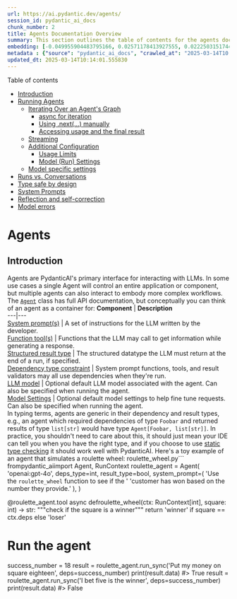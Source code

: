 ```yaml
---
url: https://ai.pydantic.dev/agents/
session_id: pydantic_ai_docs
chunk_number: 2
title: Agents Documentation Overview
summary: This section outlines the table of contents for the agents documentation, covering key topics such as introduction, running agents, streaming, and configuration options, including usage limits and model settings.
embedding: [-0.049955904483795166, 0.02571178413927555, 0.02225031517446041, -0.012696663849055767, 0.004690289031714201, 0.019107302650809288, 0.012302056886255741, -0.004039532970637083, 0.04037456214427948, 0.013845871202647686, 0.010993622243404388, -0.07476770877838135, 0.006161412689834833, -0.013278190977871418, 0.002947439905256033, -0.01891346089541912, -0.02838403731584549, 0.026971757411956787, 0.01077208761125803, 0.046162135899066925, 0.021945705637335777, -0.017695024609565735, 0.040513020008802414, 0.00881982035934925, -0.002099380362778902, -0.0013248767936602235, 0.002248223405331373, 0.03023938275873661, -0.003297048155218363, 0.0010869009420275688, 0.05854034423828125, -0.013631260022521019, -0.0332023985683918, 0.011464381590485573, -0.008376752026379108, -0.016753504052758217, 0.050122056156396866, 0.03719000890851021, 0.010716704651713371, 0.031042443588376045, -0.0019816902931779623, -0.03840844705700874, 0.03802076354622841, 0.018885768949985504, -0.043199118226766586, 0.02064419351518154, 0.008605209179222584, 0.006455637514591217, -0.020422659814357758, 0.006497174967080355, -0.05521733686327934, 0.03226087987422943, 0.002673983806744218, -0.004807978868484497, -0.017695024609565735, -0.006050645839422941, -0.02938093990087509, 0.024991797283291817, 0.03525158762931824, -0.044971391558647156, -0.013658951967954636, 0.007559845689684153, 0.012405901215970516, 0.029547089710831642, -0.03023938275873661, -0.02306722104549408, -0.07543230801820755, 0.02871633693575859, -0.03566696494817734, 0.005683730356395245, 0.03694078326225281, 0.008667515590786934, -0.012945889495313168, -0.004901438485831022, -0.03799306973814964, -0.02698560431599617, 0.060367997735738754, 0.06114336848258972, -0.002300145337358117, -0.0019903439097106457, -0.00037838169373571873, -0.006275641266256571, 0.027705589309334755, 0.005261430982500315, -0.019785750657320023, -0.05103588104248047, -0.02504718117415905, -0.015133537352085114, -0.022997992113232613, -0.057986509054899216, -0.026224080473184586, 0.0250887181609869, -0.015507375821471214, 0.018442701548337936, 0.061531051993370056, 0.026348693296313286, 0.009048276580870152, 0.0011440151138231158, 0.032399337738752365, 0.018151937052607536, 0.02381489798426628, -0.015230458229780197, -0.027179446071386337, -0.00624102633446455, 0.02744251675903797, 0.006524866912513971, 0.007462924811989069, -0.0019332298543304205, -0.08828127384185791, -0.0322054959833622, -0.07271851599216461, -0.013548185117542744, -0.030987059697508812, 0.03455929458141327, -0.04630059376358986, -0.009539805352687836, 0.022624153643846512, 0.020491890609264374, 0.018484238535165787, -0.045663684606552124, -0.02821788564324379, -0.000845896196551621, 0.00570449884980917, -0.001336991903372109, 0.02974093146622181, 0.015119691379368305, -0.020491890609264374, -0.04990052059292793, 0.03422699496150017, -0.003473582910373807, 0.009214427322149277, 0.004690289031714201, -0.013437418267130852, -0.0009510382660664618, -0.034420836716890335, -0.0019280376145616174, 0.0016087171388790011, -0.025642553344368935, -0.03334086015820503, 0.018885768949985504, 0.011305154301226139, -0.015327380038797855, -0.027497900649905205, 0.005950263235718012, -0.013935869559645653, 0.034670062363147736, -0.04846055060625076, 0.019799595698714256, -0.043392959982156754, 0.012558205053210258, 0.029685547575354576, -0.023704132065176964, -0.034836214035749435, 0.012592820450663567, -0.02796865999698639, -0.006351793650537729, -0.020616503432393074, 0.03516851365566254, 0.01755656488239765, -0.03904535621404648, 0.012682817876338959, 0.07476770877838135, -0.018235012888908386, -0.006358716636896133, -0.025407174602150917, 0.0015732371248304844, -0.03647002577781677, 0.009041354060173035, -0.02727636694908142, 0.0032105115242302418, 0.025061028078198433, -0.005742575041949749, -0.00631371745839715, -0.013208961114287376, 0.019218070432543755, -0.044556014239788055, -0.026334848254919052, -0.05759882554411888, -0.012281288392841816, -0.045248307287693024, -0.03151320293545723, -0.020422659814357758, -0.025531787425279617, -0.03608234226703644, -0.006767169572412968, 0.007566768676042557, 0.022153394296765327, -0.027013294398784637, -0.04164838045835495, 0.0040603019297122955, 0.03649771586060524, 0.046411361545324326, 0.04306066036224365, 0.0331193245947361, -0.00805137399584055, 0.0037003092002123594, 0.06225103884935379, -0.015465838834643364, 0.030433224514126778, -0.012966658920049667, 0.014205863699316978, 0.036802325397729874, 0.022194931283593178, -0.01110438909381628, 0.012558205053210258, -0.033922385424375534, 0.007282928563654423, 0.006282564252614975, -0.03339624032378197, -0.02429950423538685, 0.023205680772662163, -0.044556014239788055, 0.029879391193389893, -0.03840844705700874, -0.05903879553079605, 0.005341045092791319, -0.008411366492509842, 0.04114992916584015, -0.005372198298573494, 0.05289122834801674, -0.021987244486808777, 0.03555619716644287, -0.004787209909409285, -0.003219165140762925, -0.035611581057310104, 0.023801052942872047, 0.02443796396255493, -0.04516523331403732, 0.024950260296463966, 0.024617958813905716, -0.01783348247408867, -0.01013517752289772, -0.017944250255823135, -0.03242703154683113, 0.03242703154683113, -0.040346868336200714, 0.009775185026228428, 0.017930403351783752, -0.01939806528389454, -0.00732446601614356, 0.00261513888835907, -0.0021097646094858646, 0.009588265791535378, -0.0328700989484787, -0.005171433091163635, 0.039820726960897446, 0.003153397236019373, -0.021973397582769394, 0.0688970535993576, 0.016781195998191833, 0.02904863841831684, -0.02212570235133171, -0.00576680526137352, -0.020824190229177475, -0.026224080473184586, 0.0016286206664517522, -0.017238110303878784, -0.030848601832985878, -0.012267442420125008, -0.010273636318743229, 0.02043650671839714, 0.003683001734316349, -0.0637463927268982, -0.008314445614814758, -0.00035826192470267415, -0.033950075507164, 0.0071583157405257225, -0.022845687344670296, -0.021267257630825043, -0.028660953044891357, -0.0041156853549182415, 0.000663736485876143, -0.015438146889209747, 1.8051014194497839e-06, -0.03555619716644287, -0.029685547575354576, 0.021267257630825043, 0.01077208761125803, -0.010204407386481762, -0.014095096848905087, -0.011651300825178623, 0.01912114769220352, 0.04815594106912613, 0.0338670015335083, 0.003037438029423356, -0.016005827113986015, -0.028148656710982323, -0.032648563385009766, 0.01578429341316223, 0.0023451445158571005, 0.011305154301226139, 0.031291671097278595, 0.033507008105516434, -0.007518308237195015, 0.0027674436569213867, -0.013292036950588226, 0.02035343088209629, -0.006209873128682375, -0.025144102051854134, -0.01415048073977232, 0.0256287083029747, 0.020741116255521774, -0.017695024609565735, -0.01997959241271019, -0.006393331103026867, 0.034254685044288635, -0.0016043903306126595, -0.021516485139727592, 0.02825942449271679, -0.022956455126404762, 0.00430606584995985, 0.08457057923078537, -0.00933211762458086, -0.01293204352259636, -0.04153761267662048, -0.02957478165626526, 0.06335870921611786, -0.014032790437340736, 0.05269738659262657, -0.006611403543502092, -0.026057930663228035, -0.017805790528655052, 0.07066933065652847, -0.003267625579610467, -0.04065147787332535, -0.026916373521089554, 0.03558389097452164, 0.016338128596544266, -0.026127159595489502, -0.0014088173629716039, 0.04857131838798523, -0.00787137821316719, -0.013686643913388252, 0.05422043427824974, 0.0014590086648240685, -0.02863326296210289, -0.046079061925411224, 0.03815922141075134, -0.0061787199229002, 0.054774265736341476, -0.06236180663108826, 0.02767789736390114, -0.022845687344670296, -0.008854434825479984, -0.02932555601000786, 0.041094545274972916, 0.005545271560549736, 0.023039530962705612, 0.022485695779323578, 0.008729822002351284, -0.014953541569411755, -0.0167673509567976, 0.0022205316927284002, 0.02932555601000786, -0.028204040601849556, -0.007559845689684153, -0.04383602738380432, 0.026348693296313286, -0.03979303315281868, 0.013562031090259552, -0.08933356404304504, -0.0033645466901361942, -0.012945889495313168, 0.011609762907028198, -0.04519292339682579, 0.016504278406500816, 0.015770448371767998, -0.029602473601698875, 0.013354343362152576, 0.03209472820162773, 0.0495128370821476, 0.023745669052004814, -0.05186663568019867, -0.017847327515482903, 0.011422843672335148, 0.0010401711333543062, -0.039156123995780945, -0.012765893712639809, -0.005742575041949749, 0.008743667975068092, 0.00023256737040355802, 0.03624849021434784, 0.022264162078499794, -0.007393695414066315, 0.037383854389190674, 0.035943880677223206, -0.00832136906683445, -0.003070322098210454, -0.024534884840250015, 0.019467296078801155, 0.04145453870296478, -0.05239277705550194, -0.05577116832137108, -0.012696663849055767, 0.024645650759339333, 0.010972852818667889, -0.027691742405295372, 0.021654943004250526, 0.05574347823858261, -0.028245577588677406, -0.03148551285266876, -0.024894876405596733, -0.004122608341276646, 0.020491890609264374, -0.0012608396355062723, 0.01874730922281742, 0.056463465094566345, 0.01743195205926895, -0.0006464291363954544, 0.03702386096119881, 0.07166623324155807, 0.007580614648759365, 0.002353798132389784, -0.04001456871628761, -0.013333573937416077, -0.02233339101076126, -0.0166427381336689, -0.033507008105516434, 0.04103916138410568, 0.06252795457839966, -0.006230642087757587, -0.07487846910953522, 0.04441755637526512, -0.006362177897244692, -0.016836579889059067, 0.026888681575655937, 0.03101475164294243, -0.014005099423229694, -0.024271812289953232, -0.02076880633831024, 0.03292548283934593, 0.044223714619874954, 0.022624153643846512, 0.003745308145880699, 0.005008744075894356, -0.0168504249304533, 0.017155034467577934, 0.013195115141570568, 0.004686827305704355, -0.021488793194293976, 0.011305154301226139, -0.01095900684595108, 0.024008741602301598, 0.07249698042869568, -0.023454906418919563, 0.019536525011062622, -0.03184550255537033, -0.05865111202001572, 0.05726652592420578, -0.05632500350475311, -0.034254685044288635, -0.0004690288915298879, -0.01326434500515461, 0.01791655831038952, -0.036276184022426605, -0.052835844457149506, 0.09254580736160278, -0.012018216773867607, 0.057155758142471313, 0.010107486508786678, 0.037716154009103775, 0.012987427413463593, -0.04037456214427948, 0.019051918759942055, -0.003155127866193652, 0.00920750480145216, -0.02133648842573166, -0.03192858025431633, -0.013984329998493195, 0.030765525996685028, 0.006289487238973379, -0.01606121100485325, 0.0015862176660448313, 0.005458734929561615, -0.0036068495828658342, -0.017695024609565735, 0.0168919637799263, 0.002976862248033285, -0.00514027988538146, -0.03563927486538887, 0.026293309405446053, -0.0063760238699615, 0.01841500960290432, 0.006289487238973379, -0.01503661647439003, 0.023717977106571198, -0.012101291678845882, -0.023496443405747414, -0.04580214247107506, 0.02031189389526844, 0.0031118595506995916, 0.009408270008862019, 0.060700301080942154, -0.017473489046096802, 0.07177700102329254, 0.01478739082813263, 0.025808705016970634, -0.006067953072488308, -0.0321224220097065, -0.019370373338460922, 0.013859717175364494, -0.03489159420132637, -0.02175186388194561, 0.07360465079545975, 0.006331024691462517, -0.01997959241271019, 0.03198396414518356, 0.003324739867821336, -0.014136634767055511, 0.058928027749061584, -0.019065765663981438, 0.0011907449224963784, -0.022914918139576912, 0.018428854644298553, 0.005586809013038874, -0.011651300825178623, -0.010862085968255997, -0.0063033327460289, -0.0124820526689291, 0.0012106483336538076, 0.027788663282990456, -0.01599198207259178, -0.0081344498321414, -0.010751319117844105, 0.035860806703567505, -0.008231370709836483, 0.002660138066858053, -0.05662961304187775, -0.0007481097127310932, -0.007864454761147499, 0.0007308024214580655, 0.014468935318291187, 0.003918381407856941, 0.016088902950286865, -0.029796315357089043, 0.03198396414518356, 0.010176715441048145, 0.017944250255823135, -0.04796209931373596, -0.03599926456809044, -0.02727636694908142, 0.007220622152090073, -0.005282199941575527, 0.01948114112019539, -0.021765710785984993, 0.018927305936813354, 0.012128983624279499, -0.020630348473787308, 0.01668427512049675, 0.014939695596694946, 0.066737100481987, 0.021848784759640694, 0.017722714692354202, -0.009892875328660011, 0.03871305659413338, -0.029547089710831642, -0.0029387862887233496, -0.007705227471888065, 0.0024697573389858007, -0.009442884474992752, -0.02423027530312538, -0.00982364546507597, 0.005174894351512194, -0.006826014723628759, 0.004486062563955784, 0.027054833248257637, 0.019134994596242905, 0.0005845553823746741, 0.0010730550857260823, 0.0014148750342428684, -0.029685547575354576, 0.0029249403160065413, 0.012495898641645908, -0.015535067766904831, 0.011568225920200348, -0.01989651657640934, 0.01833193376660347, -0.019924208521842957, -0.03167935460805893, 0.03893459215760231, -0.004787209909409285, -0.036110032349824905, -0.013541262596845627, -0.014108942821621895, -0.0067152478732168674, -0.01293204352259636, -0.012620511464774609, 0.0033766617998480797, 0.00719985319301486, -0.008342137560248375, 0.008639823645353317, -0.009795954450964928, -0.020214973017573357, 0.004524138290435076, -0.05424812436103821, 0.011817451566457748, -0.012225904501974583, 0.03403315320611, -0.02904863841831684, 0.010765165090560913, 0.021101107820868492, -0.015327380038797855, -0.01408817432820797, 0.020076513290405273, 0.005701037589460611, -0.013035887852311134, -0.002649753587320447, 0.032316263765096664, -0.023634903132915497, -0.0017125612357631326, -0.008882126770913601, 0.005756421014666557, -0.003745308145880699, -0.043974488973617554, -0.04029148444533348, 0.018193475902080536, -0.03674694150686264, 0.007732919417321682, 0.0665709525346756, -0.020547272637486458, -0.03383931145071983, 0.041426848620176315, 0.014102020300924778, -0.007165238261222839, -0.006047184579074383, 0.001033248146995902, 0.0034233916085213423, -0.009470576420426369, -0.010432864539325237, 0.03641464188694954, -0.06092183291912079, 0.006753323599696159, 0.032731641083955765, 0.02904863841831684, -0.02290107123553753, 0.006711786147207022, -0.02748405560851097, -0.03489159420132637, 0.004825286101549864, -0.013444340787827969, 0.02241646498441696, 0.03048860840499401, 0.01013517752289772, -0.0014841043157503009, -0.010356712155044079, 0.0067602465860545635, -0.001548141473904252, 0.0009025777690112591, 0.03414391726255417, -0.028688644990324974, -0.01849808357656002, -0.027830202132463455, 0.012011293321847916, -0.012675895355641842, 0.011464381590485573, 0.0021149569656699896, 0.02212570235133171, -0.023094912990927696, 0.008189832791686058, 0.025974854826927185, -0.03973764926195145, 0.014773544855415821, -0.0016554469475522637, -0.02694406546652317, -0.004375295247882605, 0.045663684606552124, 0.009726724587380886, -0.006157951429486275, 0.011000544764101505, 0.002528602257370949, -0.0664047971367836, -0.00937365461140871, -0.016448894515633583, 0.020131897181272507, 0.007504462264478207, 0.020367277786135674, 0.01541045494377613, -0.010654398240149021, -0.04646674543619156, 0.036193106323480606, 0.0064210230484604836, -0.02125341258943081, -0.05302968621253967, 0.03766077011823654, 0.038740746676921844, -0.0009164236253127456, 0.003835306502878666, 0.004278374370187521, 0.03209472820162773, 0.035777732729911804, -0.0053514293394982815, 0.0009250773000530899, -0.016947345808148384, 0.020367277786135674, 0.015770448371767998, 0.009089814499020576, -0.010758242569863796, 0.013804334215819836, -0.008715976029634476, -0.0687309056520462, -0.01891346089541912, 0.009512113407254219, 0.01668427512049675, -0.003333393484354019, -0.02990708313882351, -0.042368367314338684, 0.018318088725209236, 0.012412823736667633, 0.010931315831840038, -0.01452431920915842, -0.00038725172635167837, 0.011935140937566757, -0.011076697148382664, 0.02150263823568821, -0.03782692179083824, 0.01376279629766941, -0.008494442328810692, -0.025601016357541084, 0.0019886132795363665, -0.013998175971210003, -0.04347603768110275, 0.009297502227127552, -0.049374379217624664, -0.021931860595941544, 0.0023070683237165213, -0.0319562703371048, -0.02949170581996441, 0.04715903848409653, -0.01779194548726082, 0.0033801232930272818, 0.011942064389586449, -0.042119141668081284, 0.02921478822827339, -0.025157948955893517, -0.004209144972264767, -0.01382510270923376, -0.04973436892032623, 0.016047364100813866, -0.0494297593832016, -0.012848968617618084, -0.013333573937416077, -0.02079649828374386, -0.02195955254137516, 0.013568953610956669, -0.004641828592866659, 0.012821276672184467, 0.01866423524916172, 0.03624849021434784, -0.024701034650206566, 0.014510473236441612, -0.01643504947423935, 0.011540533974766731, 0.0036345412954688072, -0.00017123448196798563, 0.01973036676645279, 0.007483693305402994, -0.013458186760544777, -0.05327891185879707, -0.008169064298272133, 0.011983601376414299, 0.016822732985019684, 0.001183822052553296, -0.01758425682783127, 0.03616541624069214, 0.012959735468029976, -0.008591363206505775, 0.028148656710982323, -0.020533427596092224, -0.017210418358445168, 0.01326434500515461, -0.012855892069637775, 0.0079890675842762, 0.006573327351361513, -0.021530330181121826, 0.02788558416068554, -0.042202215641736984, 0.017127342522144318, -0.01783348247408867, 0.03497467190027237, -0.014060482382774353, -0.008148295804858208, 0.006521405652165413, -0.004801055882126093, 0.0003489592345431447, 0.02418873831629753, -0.005001821089535952, 0.00807214342057705, -0.014635086059570312, -0.0162688996642828, -0.004856439307332039, -0.06302640587091446, -0.0032901251688599586, 0.0014252593973651528, -0.010619783774018288, 0.01172052975744009, 0.021198028698563576, 0.02821788564324379, -0.08994278311729431, -0.024894876405596733, 0.014482781291007996, -0.014745852909982204, 0.036608483642339706, -0.03176242858171463, 0.03790999576449394, 0.02821788564324379, -0.0037314624059945345, -0.015188921242952347, 0.0021357256919145584, 0.013977407477796078, -0.03685770928859711, -0.0035791578702628613, 0.045497532933950424, -0.04627290368080139, 0.012821276672184467, 0.001664100680500269, 0.04663289338350296, -0.0012331479229032993, -0.02788558416068554, 0.01038440316915512, -0.07266313582658768, 0.012163598090410233, -0.016365820541977882, 0.007836762815713882, -0.0036656945012509823, 0.04798978939652443, 0.06734631955623627, 0.0022880302276462317, -0.0322885736823082, -0.0043164505623281, 0.001412278856150806, 0.00135689543094486, -0.027871739119291306, 0.010308251716196537, 0.020976494997739792, 0.02727636694908142, 0.007545999716967344, 0.020533427596092224, 0.023870281875133514, -0.017944250255823135, 0.022319544106721878, 0.012212058529257774, 0.052088167518377304, -0.011983601376414299, -0.028827104717493057, 0.011872834526002407, -0.00015198007167782634, 0.01003133412450552, 0.015645835548639297, 0.02360721118748188, 0.017293494194746017, -0.002450719242915511, 0.010799779556691647, 0.0064210230484604836, -0.03752231225371361, 0.020547272637486458, -0.019633445888757706, 0.030211690813302994, -0.0039045356679707766, 0.01003133412450552, -0.010578245855867863, -0.010869009420275688, -0.016324281692504883, 0.0007680131820961833, -0.03785461187362671, -0.0010669974144548178, -0.0009640188072808087, -0.022471848875284195, -0.023787207901477814, 0.013354343362152576, -0.00129805039614439, 0.015008924528956413, 0.010536707937717438, 0.009768262505531311, 0.013631260022521019, 0.015147383324801922, 0.029685547575354576, -0.0245902668684721, 0.030627068132162094, -0.06668172031641006, -0.0030235922895371914, -0.0010964199900627136, -0.030267074704170227, 0.011706684716045856, 0.022541077807545662, -0.008245216682553291, -0.009622880257666111, 0.034946978092193604, 0.0016260244883596897, -0.016947345808148384, 0.009733648039400578, -0.008487518876791, -0.047851331532001495, 0.010661320760846138, -0.015631988644599915, 0.03383931145071983, 0.009179812856018543, 0.0004482600779738277, 0.0343654528260231, 0.012205136008560658, -0.006881398148834705, -0.009685186669230461, -0.028577879071235657, 0.031651660799980164, -0.01565968059003353, -0.02938093990087509, -0.006486790720373392, 0.02331644669175148, 0.02068573236465454, 0.004617597907781601, -0.04635597765445709, 0.035611581057310104, -0.016379665583372116, -0.0002844893897417933, 0.08667515218257904, 0.00048676892765797675, -0.03912843391299248, 0.012738201767206192, -0.005060666240751743, 0.004524138290435076, 0.0004551830352284014, 0.002037073951214552, -0.0039426120929419994, -0.0020751499105244875, -0.01019748393446207, -0.036110032349824905, -0.0071721612475812435, -0.004711057525128126, 0.0176396407186985, 0.019245760515332222, -0.03921150788664818, 0.004991436842828989, -0.06330332159996033, 0.012648203410208225, 0.03217780590057373, -0.05466350167989731, -0.017611948773264885, -0.024908723309636116, 0.012108214199543, -0.029879391193389893, -0.0024524498730897903, -0.028993254527449608, -0.04023610055446625, -0.0036656945012509823, -0.020754961296916008, -0.024008741602301598, -0.02327490970492363, 0.005064127501100302, 0.015576605685055256, -0.009442884474992752, 0.002800327492877841, 0.04488831385970116, -0.010779011063277721, 0.023136451840400696, 0.014358168467879295, -0.057488057762384415, -0.004098378121852875, 0.0031135904137045145, -0.007511385250836611, 0.0794752985239029, 0.006341408938169479, -0.0037280009128153324, -0.017861174419522285, -0.0037037706933915615, -0.0013992984313517809, -0.025974854826927185, -0.002926671179011464, -0.021821092814207077, -0.007276005577296019, -0.056380387395620346, 0.002064765663817525, -0.009934412315487862, 0.032316263765096664, 0.035528507083654404, 0.0481836311519146, -0.013617414981126785, -0.00943596102297306, 0.03638695180416107, 0.008951355703175068, 0.03998687490820885, -0.04297758638858795, 0.003617233829572797, 0.008930587209761143, 0.0163935124874115, 0.013603569008409977, 0.01241974625736475, -0.02615485154092312, 0.03065476007759571, 0.014427398331463337, 0.009567497298121452, -0.003914920147508383, 0.021184183657169342, -0.008480596356093884, 0.010972852818667889, 0.046494435518980026, 0.010370558127760887, -0.0036068495828658342, -0.012918198481202126, 0.0041468385607004166, 0.0017627525376155972, -0.0045829834416508675, -0.0031620508525520563, 0.007518308237195015, 0.04837747663259506, 0.020173434168100357, -0.009609035216271877, 0.0033749311696738005, -0.0032589719630777836, -0.009622880257666111, -0.001623428426682949, -0.0258779339492321, 0.0165181253105402, 0.04272836074233055, -0.01570121757686138, -0.04200837388634682, -0.014690469950437546, -0.014316631481051445, 0.005161048378795385, -0.005105664953589439, -0.03422699496150017, -0.014261247590184212, -0.016836579889059067, 0.038131531327962875, 0.010377480648458004, 0.027788663282990456, -0.0015749678714200854, -0.011194387450814247, -0.0017238110303878784, -0.02744251675903797, 0.009622880257666111, -0.012094369158148766, -0.01779194548726082, 0.030183998867869377, -0.043808337301015854, 0.02558717131614685, -0.010765165090560913, 0.012585896998643875, -0.008985970169305801, -0.020879574120044708, 0.009602111764252186, -0.020893419161438942, -0.016795042902231216, 0.04015302658081055, 0.032039348036050797, 0.030987059697508812, 0.033313166350126266, -0.02064419351518154, -0.02751174569129944, 0.004447986371815205, 0.0061510284431278706, 0.034254685044288635, -0.02183493971824646, 0.02166878804564476, -0.01853962242603302, 0.022914918139576912, 0.02904863841831684, 0.003418199485167861, 0.0006377754616551101, -0.0017618871061131358, 0.033950075507164, 0.0004270586068741977, -0.0018657312029972672, -0.04544214904308319, -0.02949170581996441, -0.00719985319301486, 0.01878884807229042, 0.020658040419220924, 0.0015697756316512823, -0.044057562947273254, -0.004520677030086517, 0.010785933583974838, 0.039820726960897446, -0.00478028692305088, 0.006462560500949621, -0.024271812289953232, -0.021073415875434875, 0.0027553283143788576, -0.009664418175816536, -0.02913171425461769, 0.0035185820888727903, -0.014953541569411755, -0.02377336099743843, 0.01895499788224697, -0.010841317474842072, -0.018858077004551888, -0.03406084328889847, 0.018484238535165787, -0.01964729093015194, 0.0322054959833622, 0.02335798554122448, -0.019134994596242905, 0.005316814407706261, 0.013375111855566502, 0.01491200365126133, 0.01570121757686138, -0.0019989977590739727, -0.0048114401288330555, 0.0018709233263507485, 0.02022881805896759, 0.021599559113383293, -0.022928763180971146, -0.0013317997800186276, -0.009228273294866085, -0.011422843672335148, -0.013707412406802177, -0.030543992295861244, 0.017861174419522285, -0.025490248575806618, -0.05770959332585335, -0.023828744888305664, 0.01775040663778782, -0.03724539279937744, 0.04206375777721405, 0.013672797940671444, -0.050232820212841034, -0.023177988827228546, -0.016075056046247482, -0.016711967065930367, -0.008065219968557358, 0.024396425113081932, -0.012842046096920967, 0.004859901033341885, -0.01165822334587574, -0.0025528324767947197, 0.0001909215934574604, 0.003013207809999585, -0.0053514293394982815, -0.027373287826776505, 0.035085439682006836, -0.0061198752373456955, -0.007428309880197048, 0.0014226633356884122, -0.046826738864183426, -0.008660592138767242, -0.016296591609716415, -0.01927345246076584, -0.00479067163541913, -0.025490248575806618, -0.013354343362152576, 0.00045994253014214337, 0.014856619760394096, 0.008473672904074192, 0.020201126113533974, 0.005863726604729891, 0.028107119724154472, -0.021738018840551376, 0.007511385250836611, 0.0250887181609869, 0.07205391675233841, 0.002395335817709565, -0.004261067137122154, 0.019799595698714256, 0.025504095479846, 0.012149752117693424, 0.02039496786892414, -0.014690469950437546, -0.013022041879594326, -0.01883038505911827, -0.01466277800500393, 0.04070686176419258, 0.015341226011514664, -0.005555655807256699, -0.00881289690732956, -0.008162140846252441, 0.006265257019549608, 3.888742867275141e-05, 0.03300855681300163, 0.010425941087305546, 0.05859572812914848, 0.0332854762673378, -0.04458370432257652, -0.02748405560851097, 0.0026393693406134844, -0.011014390736818314, 0.019467296078801155, -0.016462741419672966, 0.009103660471737385, 0.043199118226766586, 0.03580542281270027, -0.03685770928859711, -0.011312076821923256, 0.010785933583974838, -0.049208227545022964, 0.027387132868170738, 0.036359257996082306, -0.009034431539475918, 0.004351065028458834, 0.027954814955592155, 0.0046695200726389885, 0.010626706294715405, -0.04502677544951439, -0.01923191547393799, 0.0012781469849869609, 0.02619638852775097, 0.015327380038797855, -0.049789752811193466, 0.02517179399728775, 0.004382218234241009, -0.009387500584125519, -0.021267257630825043, 0.016947345808148384, 0.004922207444906235, -0.005341045092791319, -0.034919288009405136, -0.0023347600363194942, 0.04239605739712715, 0.010211329907178879, 0.02932555601000786, -0.025241022929549217, 0.03741154447197914, -0.009733648039400578, 0.023925665766000748, -0.022111857309937477, -0.02615485154092312, 0.001752368058077991, 0.0067048631608486176, 8.356199396075681e-05, 0.05388813093304634, -0.008418289944529533, -0.008667515590786934, 0.00943596102297306, 0.010065948590636253, 0.004544907249510288, 0.0322885736823082, 0.02904863841831684, -0.015673525631427765, 0.01205283123999834, 0.035334665328264236, -0.007483693305402994, -0.01565968059003353, -0.018719617277383804, 0.017459644004702568, -0.023801052942872047, -0.027788663282990456, 0.011014390736818314, 0.005313353147357702, -0.04056840389966965, 0.0020803422667086124, 0.02129494957625866, 0.027553284540772438, 0.015313534066081047, 0.027124062180519104, 0.008439058437943459, 0.023454906418919563, 0.01054363138973713, 0.011332845315337181, -0.03140243515372276, 0.0017506374279037118, 0.00465567409992218, -0.014704315923154354, -0.013430495746433735, 0.02467334270477295, 0.00906212255358696, 0.02141956239938736, -0.029436321929097176, 0.007968299090862274, 0.02586408704519272, 0.0032832021825015545, -0.018318088725209236, -0.005527964327484369, -0.005877572577446699, -0.006545635871589184, -0.0007359946030192077, -0.0025268716271966696, -0.0335347019135952, 0.00807214342057705, -0.032233189791440964, -0.018318088725209236, -0.002358990255743265, 0.008639823645353317, -0.002237838925793767, 0.002154763787984848, -0.005316814407706261, 0.03516851365566254, 0.03558389097452164, -0.007815994322299957, 0.007732919417321682, -0.010675166733562946, 0.008466750383377075, 0.0046695200726389885, 0.0005555655807256699, -0.02327490970492363, -0.004863362293690443, -0.010391326621174812, 0.010038256645202637, -0.011443613097071648, -0.008861357346177101, 0.004648751113563776, 0.004711057525128126, 0.012613588944077492, 0.0345316044986248, -0.03563927486538887, -0.00937365461140871, -0.0016571776941418648, 0.03109782747924328, -0.003530697198584676, -0.002502641174942255, 0.015271996147930622, -0.010149023495614529, -0.007829840295016766, 0.02265184558928013, 0.015631988644599915, 0.026251772418618202, -0.013776642270386219, 0.0166011992841959, -0.016739659011363983, 0.006286025512963533, -0.013949715532362461, 0.002625523367896676, -0.03383931145071983, -0.006742939352989197, -0.0020491890609264374, 0.01254435908049345, 0.01028055977076292, 0.014496627263724804, -0.0027864815201610327, 0.014129712246358395, -0.004087993409484625, 0.024784110486507416, -0.019411912187933922, 0.0008359444909729064, -0.007954453118145466, 0.05903879553079605, -0.0322054959833622, 0.031208593398332596, -0.01003133412450552, -0.0011613224633038044, 0.0031153210438787937, -0.026584073901176453, 0.006611403543502092, 0.00957441981881857, -0.010301328264176846, -0.0322054959833622, 0.014745852909982204, -0.04181453213095665, -0.017611948773264885, -0.02277645841240883, -0.023621056228876114, 0.007296774070709944, -0.0333685502409935, -0.0020820728968828917, -0.008044451475143433, 0.011914372444152832, 0.05219893530011177, -0.0346146784722805, 0.0023711055982857943, 0.04419602081179619, 0.02780251018702984, 0.003620695322751999, 0.00694024283438921, -0.046688277274370193, -0.001983421156182885, -0.014136634767055511, -0.0011691107647493482, 0.0036968477070331573, 0.010765165090560913, 0.010813625529408455, 0.0026912912726402283, -0.0006446983898058534, 0.003506466979160905, 0.009830568917095661, -0.0006896974518895149, 0.05120203271508217, 0.011748221702873707, 0.007123700808733702, -0.004357988014817238, 0.013589723035693169, -0.020865729078650475, -0.019882671535015106, 0.022111857309937477, -0.01021825335919857, -0.015341226011514664, 0.012447438202798367, -0.05194970965385437, -0.003534158691763878, 0.00653871288523078, -0.05111895874142647, -0.025767166167497635, 0.030627068132162094, -0.0015766986180096865, -0.010329020209610462, 0.00471798051148653, 0.017944250255823135, -0.030128616839647293, -0.040513020008802414, 0.015881214290857315, 0.01912114769220352, -0.0021443793084472418, -0.035445429384708405, 0.059094179421663284, -0.012205136008560658, 0.016088902950286865, 0.002769174287095666, 0.014178172685205936, 0.030876293778419495, -0.017930403351783752, -0.014219709672033787, -0.019882671535015106, 0.05028820410370827, 0.019758058711886406, -0.019716521725058556, -0.00793368462473154, 0.03879613056778908, -0.016407357528805733, -0.005410274490714073, -0.022485695779323578, -0.008584440685808659, 0.010903623886406422, -0.0511743426322937, 0.0011422843672335148, -0.0011682454496622086, 0.0037591541185975075, 0.040069952607154846, 0.025365635752677917, -0.05338967964053154, -0.009754416532814503, -0.035943880677223206, -0.008840588852763176, 0.00608872203156352, 0.0065006366930902, -0.013430495746433735, 0.01631043665111065, -0.023510290309786797, 0.013887409120798111, 0.002885133493691683, -0.03896228224039078, 0.006067953072488308, -0.025531787425279617, -0.012835122644901276, 0.02402258664369583, -0.017155034467577934, -0.016365820541977882, 0.011872834526002407, 0.008833666332066059, -0.0007537346100434661, 0.013610491529107094, 0.04023610055446625, 0.004835670813918114, 0.002985516097396612, -0.013721258379518986, 0.0175150278955698, -0.03857459872961044, 0.010945161804556847, 0.008598285727202892, -8.525216799171176e-06, -0.010841317474842072, -0.026639455929398537, 0.013603569008409977, -0.00687793642282486, -0.008826742880046368, 0.04715903848409653, 0.03525158762931824, 0.0166427381336689, 0.012786662206053734, -0.01305665634572506, 0.018304241821169853, -0.050205130130052567, 0.0330362506210804, 0.023911820724606514, -0.0042264522053301334, 0.02364874817430973, -0.03683001920580864, 0.01528584212064743, 0.028577879071235657, 0.0053825825452804565, -0.04602367803454399, -0.028910178691148758, -0.0015239112544804811, -0.007940607145428658, -0.02277645841240883, 0.016255052760243416, -0.00906212255358696, 0.01923191547393799, 0.028910178691148758, -0.034171611070632935, 0.008722898550331593, 0.03406084328889847, -0.012800508178770542, 0.003565311897546053, -0.0022516848985105753, 0.044556014239788055, -0.003213973017409444, -0.004662597086280584, 0.036276184022426605, 0.00869520753622055, 0.0012193020666018128, 0.01837347075343132, -0.022278007119894028, -0.032980866730213165, -0.02990708313882351, -0.02546255849301815, 0.00291974819265306, 0.000691428198479116, 0.01009364053606987, 0.027982506901025772, -0.020962649956345558, -0.03649771586060524, -0.004569137468934059, -0.00899981614202261, 0.028494803234934807, 0.023801052942872047, 0.009075968526303768, 0.014953541569411755, -0.03530697152018547, -0.0076013836078345776, 0.012018216773867607, -0.023662595078349113, 0.01758425682783127, -0.011637454852461815, -0.01762579381465912, 0.027345595881342888, -0.0037626156117767096, 0.014939695596694946, 0.019578061997890472, -0.013742027804255486, 0.00440644845366478, 0.018151937052607536, -0.008979047648608685, -0.006265257019549608, 0.008501364849507809, 0.038906898349523544, -0.023953357711434364, -0.00726215960457921, -0.02801019884645939, -0.04812824726104736, -0.01060593780130148, 0.013949715532362461, -0.036110032349824905, 0.006569866091012955, -0.02719329111278057, 0.052337393164634705, -0.015078154392540455, -0.0022516848985105753, -0.024119507521390915, -0.008328291587531567, -0.012475130148231983, 0.005372198298573494]
metadata : {"source": "pydantic_ai_docs", "crawled_at": "2025-03-14T10:14:01.555293", "url_path": "/agents/", "chunk_size": 4271}
updated_dt: 2025-03-14T10:14:01.555830
---
```

Table of contents 
  * [ Introduction  ](https://ai.pydantic.dev/agents/#introduction)
  * [ Running Agents  ](https://ai.pydantic.dev/agents/#running-agents)
    * [ Iterating Over an Agent's Graph  ](https://ai.pydantic.dev/agents/#iterating-over-an-agents-graph)
      * [ async for iteration  ](https://ai.pydantic.dev/agents/#async-for-iteration)
      * [ Using .next(...) manually  ](https://ai.pydantic.dev/agents/#using-next-manually)
      * [ Accessing usage and the final result  ](https://ai.pydantic.dev/agents/#accessing-usage-and-the-final-result)
    * [ Streaming  ](https://ai.pydantic.dev/agents/#streaming)
    * [ Additional Configuration  ](https://ai.pydantic.dev/agents/#additional-configuration)
      * [ Usage Limits  ](https://ai.pydantic.dev/agents/#usage-limits)
      * [ Model (Run) Settings  ](https://ai.pydantic.dev/agents/#model-run-settings)
    * [ Model specific settings  ](https://ai.pydantic.dev/agents/#model-specific-settings)
  * [ Runs vs. Conversations  ](https://ai.pydantic.dev/agents/#runs-vs-conversations)
  * [ Type safe by design  ](https://ai.pydantic.dev/agents/#static-type-checking)
  * [ System Prompts  ](https://ai.pydantic.dev/agents/#system-prompts)
  * [ Reflection and self-correction  ](https://ai.pydantic.dev/agents/#reflection-and-self-correction)
  * [ Model errors  ](https://ai.pydantic.dev/agents/#model-errors)


# Agents
## Introduction
Agents are PydanticAI's primary interface for interacting with LLMs.
In some use cases a single Agent will control an entire application or component, but multiple agents can also interact to embody more complex workflows.
The [`Agent`](https://ai.pydantic.dev/api/agent/#pydantic_ai.agent.Agent) class has full API documentation, but conceptually you can think of an agent as a container for:
**Component** | **Description**  
---|---  
[System prompt(s)](https://ai.pydantic.dev/agents/#system-prompts) | A set of instructions for the LLM written by the developer.  
[Function tool(s)](https://ai.pydantic.dev/tools/) | Functions that the LLM may call to get information while generating a response.  
[Structured result type](https://ai.pydantic.dev/results/) | The structured datatype the LLM must return at the end of a run, if specified.  
[Dependency type constraint](https://ai.pydantic.dev/dependencies/) | System prompt functions, tools, and result validators may all use dependencies when they're run.  
[LLM model](https://ai.pydantic.dev/api/models/base/) | Optional default LLM model associated with the agent. Can also be specified when running the agent.  
[Model Settings](https://ai.pydantic.dev/agents/#additional-configuration) | Optional default model settings to help fine tune requests. Can also be specified when running the agent.  
In typing terms, agents are generic in their dependency and result types, e.g., an agent which required dependencies of type `Foobar` and returned results of type `list[str]` would have type `Agent[Foobar, list[str]]`. In practice, you shouldn't need to care about this, it should just mean your IDE can tell you when you have the right type, and if you choose to use [static type checking](https://ai.pydantic.dev/agents/#static-type-checking) it should work well with PydanticAI.
Here's a toy example of an agent that simulates a roulette wheel:
roulette_wheel.py```
frompydantic_aiimport Agent, RunContext
roulette_agent = Agent( [](https://ai.pydantic.dev/agents/#__code_0_annotation_1)
  'openai:gpt-4o',
  deps_type=int,
  result_type=bool,
  system_prompt=(
    'Use the `roulette_wheel` function to see if the '
    'customer has won based on the number they provide.'
  ),
)

@roulette_agent.tool
async defroulette_wheel(ctx: RunContext[int], square: int) -> str: [](https://ai.pydantic.dev/agents/#__code_0_annotation_2)
"""check if the square is a winner"""
  return 'winner' if square == ctx.deps else 'loser'

# Run the agent
success_number = 18 [](https://ai.pydantic.dev/agents/#__code_0_annotation_3)
result = roulette_agent.run_sync('Put my money on square eighteen', deps=success_number)
print(result.data) [](https://ai.pydantic.dev/agents/#__code_0_annotation_4)
#> True
result = roulette_agent.run_sync('I bet five is the winner', deps=success_number)
print(result.data)
#> False